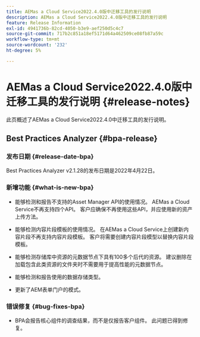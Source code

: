 ```yaml
---
title: AEMas a Cloud Service2022.4.0版中迁移工具的发行说明
description: AEMas a Cloud Service2022.4.0版中迁移工具的发行说明
feature: Release Information
exl-id: 4941736b-82cd-4050-b3e9-aef250d5c4c7
source-git-commit: 717b2c851a18ef5171d64a462509ce08fb87a59c
workflow-type: tm+mt
source-wordcount: '232'
ht-degree: 5%

---
```


# AEMas a Cloud Service2022.4.0版中迁移工具的发行说明 {#release-notes}

此页概述了AEMas a Cloud Service2022.4.0中迁移工具的发行说明。

## Best Practices Analyzer {#bpa-release}

### 发布日期 {#release-date-bpa}

Best Practices Analyzer v2.1.28的发布日期是2022年4月22日。

### 新增功能 {#what-is-new-bpa}

* 能够检测和报告不支持的Asset Manager API的使用情况。 AEMas a Cloud Service不再支持四个API。 客户应确保不再使用这些API，并应使用新的资产上传方法。

* 能够检测内容片段模板的使用情况。 在AEMas a Cloud Service上创建新内容片段不再支持内容片段模板。 客户将需要创建内容片段模型以替换内容片段模板。

* 能够检测存储库中资源的元数据节点下具有100多个后代的资源。 建议删除在加载包含此类资源的文件夹时不需要用于提高性能的元数据节点。

* 能够检测和报告使用的数据存储类型。

* 更新了AEM表单门户的模式。

### 错误修复 {#bug-fixes-bpa}

* BPA会报告核心组件的调查结果，而不是仅报告客户组件。 此问题已得到修复。

